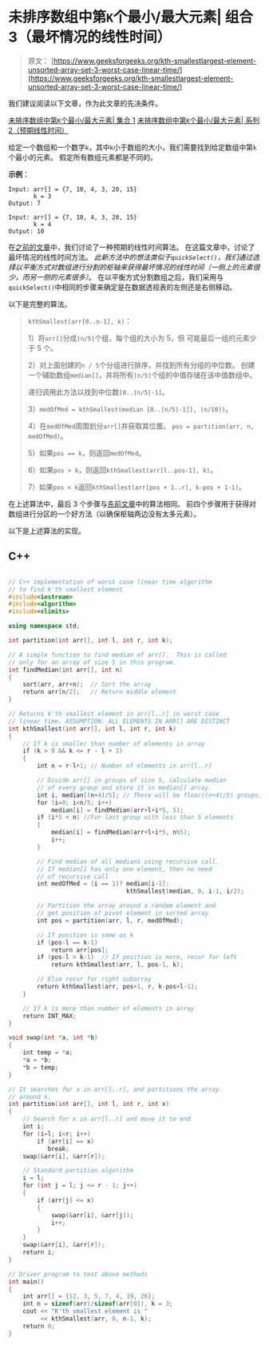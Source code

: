 # 未排序数组中第`K`个最小/最大元素| 组合 3（最坏情况的线性时间）

> 原文： [https://www.geeksforgeeks.org/kth-smallestlargest-element-unsorted-array-set-3-worst-case-linear-time/](https://www.geeksforgeeks.org/kth-smallestlargest-element-unsorted-array-set-3-worst-case-linear-time/)

我们建议阅读以下文章，作为此文章的先决条件。

[未排序数组中第`K`个最小/最大元素| 集合 1](https://www.geeksforgeeks.org/kth-smallestlargest-element-unsorted-array/)
[未排序数组中第`K`个最小/最大元素| 系列 2（预期线性时间）](https://www.geeksforgeeks.org/kth-smallestlargest-element-unsorted-array-set-2-expected-linear-time/)

给定一个数组和一个数字`k`，其中`k`小于数组的大小，我们需要找到给定数组中第`k`个最小的元素。 假定所有数组元素都是不同的。

**示例**：

```
Input: arr[] = {7, 10, 4, 3, 20, 15}
       k = 3
Output: 7

Input: arr[] = {7, 10, 4, 3, 20, 15}
       k = 4
Output: 10
```



在[之前的文章](https://www.geeksforgeeks.org/kth-smallestlargest-element-unsorted-array-set-2-expected-linear-time/)中，我们讨论了一种预期的线性时间算法。 在这篇文章中，讨论了最坏情况的线性时间方法。 *此新方法中的想法类似于`quickSelect()`，我们通过选择以平衡方式对数组进行分割的枢轴来获得最坏情况的线性时间（一侧上的元素很少，而另一侧的元素很多）*。 在以平衡方式分割数组之后，我们采用与`quickSelect()`中相同的步骤来确定是在数据透视表的左侧还是右侧移动。

以下是完整的算法。

> `kthSmallest(arr[0..n-1], k)`：
> 
> 1）将`arr[]`分成`⌈n/5⌉`个组，每个组的大小为 5，但 可能最后一组的元素少于 5 个。
> 
> 2）对上面创建的`n / 5`个分组进行排序，并找到所有分组的中位数。 创建一个辅助数组`median[]`，并将所有`⌈n/5⌉`个组的中值存储在该中值数组中。
> 
> 递归调用此方法以找到中位数`[0..⌈n/5⌉-1]`。
> 
> 3）`medOfMed = kthSmallest(median [0..⌈n/5⌉-1]], ⌈n/10⌉)`。
> 
> 4）在`medOfMed`周围划分`arr[]`并获取其位置。
> `pos = partition(arr, n, medOfMed)`。
> 
> 5）如果`pos == k`，则返回`medOfMed`。
>
> 6）如果`pos > k`，则返回`kthSmallest(arr[l..pos-1], k)`。
> 
> 7）如果`pos < k`返回`kthSmallest(arr[pos + 1..r], k-pos + 1-1)`。

在上述算法中，最后 3 个步骤与[先前文章](https://www.geeksforgeeks.org/kth-smallestlargest-element-unsorted-array-set-2-expected-linear-time/)中的算法相同。 前四个步骤用于获得对数组进行分区的一个好方法（以确保枢轴两边没有太多元素）。

以下是上述算法的实现。

## C++ 

```cpp

// C++ implementation of worst case linear time algorithm 
// to find k'th smallest element 
#include<iostream> 
#include<algorithm> 
#include<climits> 

using namespace std; 

int partition(int arr[], int l, int r, int k); 

// A simple function to find median of arr[].  This is called 
// only for an array of size 5 in this program. 
int findMedian(int arr[], int n) 
{ 
    sort(arr, arr+n);  // Sort the array 
    return arr[n/2];   // Return middle element 
} 

// Returns k'th smallest element in arr[l..r] in worst case 
// linear time. ASSUMPTION: ALL ELEMENTS IN ARR[] ARE DISTINCT 
int kthSmallest(int arr[], int l, int r, int k) 
{ 
    // If k is smaller than number of elements in array 
    if (k > 0 && k <= r - l + 1) 
    { 
        int n = r-l+1; // Number of elements in arr[l..r] 

        // Divide arr[] in groups of size 5, calculate median 
        // of every group and store it in median[] array. 
        int i, median[(n+4)/5]; // There will be floor((n+4)/5) groups; 
        for (i=0; i<n/5; i++) 
            median[i] = findMedian(arr+l+i*5, 5); 
        if (i*5 < n) //For last group with less than 5 elements 
        { 
            median[i] = findMedian(arr+l+i*5, n%5);  
            i++; 
        }     

        // Find median of all medians using recursive call. 
        // If median[] has only one element, then no need 
        // of recursive call 
        int medOfMed = (i == 1)? median[i-1]: 
                                 kthSmallest(median, 0, i-1, i/2); 

        // Partition the array around a random element and 
        // get position of pivot element in sorted array 
        int pos = partition(arr, l, r, medOfMed); 

        // If position is same as k 
        if (pos-l == k-1) 
            return arr[pos]; 
        if (pos-l > k-1)  // If position is more, recur for left 
            return kthSmallest(arr, l, pos-1, k); 

        // Else recur for right subarray 
        return kthSmallest(arr, pos+1, r, k-pos+l-1); 
    } 

    // If k is more than number of elements in array 
    return INT_MAX; 
} 

void swap(int *a, int *b) 
{ 
    int temp = *a; 
    *a = *b; 
    *b = temp; 
} 

// It searches for x in arr[l..r], and partitions the array  
// around x. 
int partition(int arr[], int l, int r, int x) 
{ 
    // Search for x in arr[l..r] and move it to end 
    int i; 
    for (i=l; i<r; i++) 
        if (arr[i] == x) 
           break; 
    swap(&arr[i], &arr[r]); 

    // Standard partition algorithm 
    i = l; 
    for (int j = l; j <= r - 1; j++) 
    { 
        if (arr[j] <= x) 
        { 
            swap(&arr[i], &arr[j]); 
            i++; 
        } 
    } 
    swap(&arr[i], &arr[r]); 
    return i; 
} 

// Driver program to test above methods 
int main() 
{ 
    int arr[] = {12, 3, 5, 7, 4, 19, 26}; 
    int n = sizeof(arr)/sizeof(arr[0]), k = 3; 
    cout << "K'th smallest element is "
         << kthSmallest(arr, 0, n-1, k); 
    return 0; 
} 

```